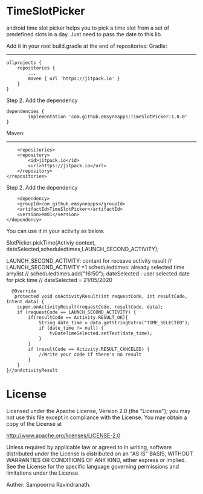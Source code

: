 # TimeSlotPicker
android time slot picker helps you to pick a time slot from a set of predefined slots in a day. Just need to pass the date to this lib.

Add it in your root build.gradle at the end of repositories:
Gradle:
______________


    allprojects {
		repositories {
			...
			maven { url 'https://jitpack.io' }
		}
	}
  
  
Step 2. Add the dependency

    dependencies {
	        implementation 'com.github.emsyneapps:TimeSlotPicker:1.0.0'
	}
  
  Maven:
  _______________
  
        <repositories>
		<repository>
		    <id>jitpack.io</id>
		    <url>https://jitpack.io</url>
		</repository>
	</repositories>
  
  Step 2. Add the dependency
  
        <dependency>
	    <groupId>com.github.emsyneapps</groupId>
	    <artifactId>TimeSlotPicker</artifactId>
	    <version>em01</version>
	</dependency>
  
  
  
  You can use it in your activity as below.
  
  SlotPicker.pickTime(Activiy context, dateSelected,scheduledtimes,LAUNCH_SECOND_ACTIVITY);
   
  LAUNCH_SECOND_ACTIVITY:  contant for receave activity result  // LAUNCH_SECOND_ACTIVITY =1
  scheduledtimes:  already selected time arrylist<String>       // scheduledtimes.add("16:50");
  dateSelected : user selected date for pick time               // dateSelected = 21/05/2020
  
  
  
      @Override
       protected void onActivityResult(int requestCode, int resultCode, Intent data) {
        super.onActivityResult(requestCode, resultCode, data);
        if (requestCode == LAUNCH_SECOND_ACTIVITY) {
            if(resultCode == Activity.RESULT_OK){
                String date_time = data.getStringExtra("TIME_SELECTED");
                if (date_time != null) {
                    tvDateTimeSelected.setText(date_time);
                }
            }
            if (resultCode == Activity.RESULT_CANCELED) {
                //Write your code if there's no result
            }
        }
    }//onActivityResult
    
 # License
  
 

Licensed under the Apache License, Version 2.0 (the "License"); you may not use this file except in compliance with the License. You may obtain a copy of the License at

http://www.apache.org/licenses/LICENSE-2.0

Unless required by applicable law or agreed to in writing, software distributed under the License is distributed on an "AS IS" BASIS, WITHOUT WARRANTIES OR CONDITIONS OF ANY KIND, either express or implied. See the License for the specific language governing permissions and limitations under the License.


Auther: 
Sampoorna Ravindranath. 


